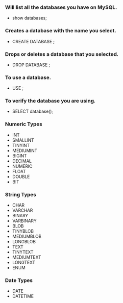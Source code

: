 ### Will list all the databases you have on MySQL.

- show databases;

### Creates a database with the name you select.

- CREATE DATABASE <name>;

### Drops or deletes a database that you selected.

- DROP DATABASE <name>;

### To use a database.

- USE <name>;

### To verify the database you are using.

- SELECT database();

### Numeric Types

- INT
- SMALLINT
- TINYINT
- MEDIUMINT
- BIGINT
- DECIMAL
- NUMERIC
- FLOAT
- DOUBLE
- BIT

### String Types

- CHAR
- VARCHAR
- BINARY
- VARBINARY
- BLOB
- TINYBLOB
- MEDIUMBLOB
- LONGBLOB
- TEXT
- TINYTEXT
- MEDIUMTEXT
- LONGTEXT
- ENUM

### Date Types

- DATE
- DATETIME


























